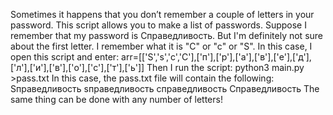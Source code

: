 Sometimes it happens that you don’t remember a couple of letters in your password. This script allows you to make a list of passwords.
Suppose I remember that my password is Справедливость. But I'm definitely not sure about the first letter. I remember what it is "С" or "c" or "S". 
In this case, I open this script and enter:
arr=[['S','s','с','С'],['п'],['р'],['а'],['в'],['е'],['д'],['л'],['и'],['в'],['о'],['с'],['т'],['ь']]
Then I run the script:
python3 main.py >pass.txt
In this case, the pass.txt file will contain the following:
Sправедливость
sправедливость
справедливость
Справедливость
The same thing can be done with any number of letters!
